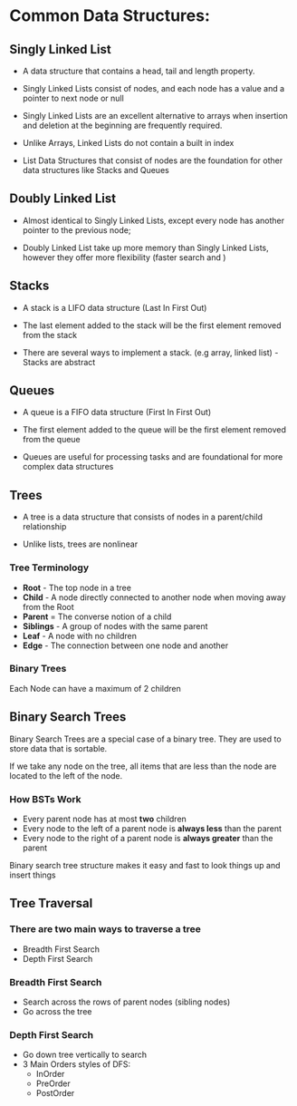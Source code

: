 # Common Data Structures:

## Singly Linked List

- A data structure that contains a head, tail and length property.

- Singly Linked Lists consist of nodes, and each node has a value and a pointer to next node or null

- Singly Linked Lists are an excellent alternative to arrays when insertion and deletion at the beginning are frequently required.

- Unlike Arrays, Linked Lists do not contain a built in index

- List Data Structures that consist of nodes are the foundation for other data structures like Stacks and Queues


## Doubly Linked List

- Almost identical to Singly Linked Lists, except every node has another pointer to the previous node;

- Doubly Linked List take up more memory than Singly Linked Lists, however they offer more flexibility (faster search and )


## Stacks

- A stack is a LIFO data structure (Last In First Out)

- The last element added to the stack will be the first element removed from the stack

- There are several ways to implement a stack. (e.g array, linked list) - Stacks are abstract


## Queues

- A queue is a FIFO data structure (First In First Out)

- The first element added to the queue will be the first element removed from the queue

- Queues are useful for processing tasks and are foundational for more complex data structures


## Trees

- A tree is a data structure that consists of nodes in a parent/child relationship

- Unlike lists, trees are nonlinear

### Tree Terminology
- **Root** - The top node in a tree
- **Child** - A node directly connected to another node when moving away from the Root
- **Parent** = The converse notion of a child
- **Siblings** - A group of nodes with the same parent
- **Leaf** - A node with no children
- **Edge** - The connection between one node and another

### Binary Trees

Each Node can have a maximum of 2 children

## Binary Search Trees

Binary Search Trees are a special case of a binary tree. They are used to store data that is sortable.

If we take any node on the tree, all items that are less than the node are located to the left of the node.

### How BSTs Work

- Every parent node has at most **two** children
- Every node to the left of a parent node is **always less** than the parent
- Every node to the right of a parent node is **always greater** than the parent

Binary search tree structure makes it easy and fast to look things up and insert things


## Tree Traversal

### There are two main ways to traverse a tree
- Breadth First Search
- Depth First Search

### Breadth First Search

- Search across the rows of parent nodes (sibling nodes)
- Go across the tree

### Depth First Search

- Go down tree vertically to search
- 3 Main Orders styles of DFS:
    - InOrder
    - PreOrder
    - PostOrder
